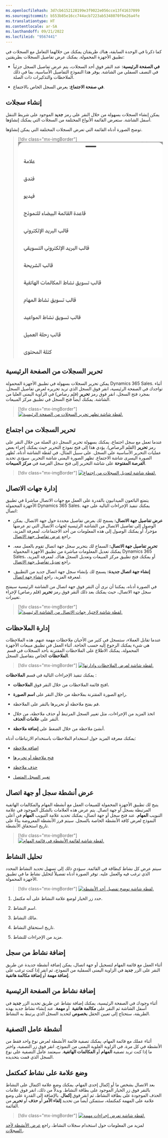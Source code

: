 ```yaml
---
ms.openlocfilehash: 3d7cb6152128199e3f9022e056cce13f41637099
ms.sourcegitcommit: b553b85e16cc744acb7223ab5348070f6e26a4fe
ms.translationtype: HT
ms.contentlocale: ar-SA
ms.lasthandoff: 09/21/2022
ms.locfileid: "9567441"
---
```

كما ذكرنا في الوحدة السابقة، هناك طريقتان يمكنك من خلالهما التعامل مع السجلات في تطبيق الأجهزة المحمولة. يمكنك عرض تفاصيل السجلات بطريقتين:

-   **في الصفحة الرئيسية:** عند النقر فوق أحد السجلات، يتم عرض تفاصيل السجل جزئياً في النصف السفلي من الشاشة. يوفر هذا النموذج التفاصيل الأساسية، بما في ذلك الملاحظات والتذكيرات ذات الصلة.

-   **في صفحة الاجتماع**: يعرض السجل الخاص بالاجتماع.

## <a name="create-records"></a>إنشاء سجلات

يمكن إنشاء السجلات بسهولة من خلال النقر على رمز **جديد** الموجود على شريط التنقل أسفل الشاشة. ستعرض القائمة الأنواع المختلفة من السجلات التي يمكنك إنشاؤها.

توضح الصورة أدناه القائمة التي تعرض السجلات المختلفة التي يمكن إنشاؤها.

> [!div class="mx-imgBorder"]
> [![لقطة شاشة تعرض قائمة بالسجلات التي يمكن إنشاؤها.](../media/create-record.png)](../media/create-record.png#lightbox)

## <a name="edit-records-from-the-home-page"></a>تحرير السجلات من الصفحة الرئيسية

يمكن تحرير السجلات بسهولة في تطبيق الأجهزة المحمولة Dynamics 365 Sales. أثناء تواجدك في الصفحة الرئيسية، انقر فوق السجل الذي تريد تحريره لعرض تفاصيل السجل. بمجرد فتح السجل، انقر فوق رمز **تحرير** (قلم رصاص) في الزاوية اليمنى العليا من الشاشة. يمكنك أيضاً فتح السجل في تطبيق مركز المبيعات.

> [!div class="mx-imgBorder"]
> [![لقطة شاشة تظهر تحرير السجلات من الصفحة الرئيسية.](../media/records-homepage.png)](../media/records-homepage.png#lightbox)

## <a name="edit-records-from-a-meeting"></a>تحرير السجلات من اجتماع

عندما تعمل مع سجل اجتماع، يمكنك بسهولة تحرير السجل ذي الصلة من خلال النقر على رمز **تحرير** (القلم الرصاص). يؤدي هذا إلى فتح نموذج التحرير حيث يمكنك إجراء بعض عمليات التحرير الأساسية على السجل. على سبيل المثال، في لقطة الشاشة أدناه، تُظهر الصورة اليسرى شاشة الاجتماع. تظهر الصورة اليمنى شاشة التحرير. سيؤدي تحديد **الفرصة المفتوحة** على شاشة التحرير إلى فتح سجل الفرصة في **مركز المبيعات**.

> [!div class="mx-imgBorder"]
> [![لقطة شاشة لتعديل السجلات من اجتماع.](../media/edit-record-details.png)](../media/edit-record-details.png#lightbox)

## <a name="manage-contacts"></a>إدارة جهات الاتصال

يتمتع البائعون الميدانيون بالقدرة على العمل مع جهات الاتصال مباشرةً في تطبيق الأجهزة المحمولة Dynamics 365 Sales. يمكنك تنفيذ الإجراءات التالية على جهة اتصال:

-   **عرض تفاصيل جهة الاتصال:** يسمح لك بعرض تفاصيل محددة حول جهة الاتصال. يمكن الوصول إلى تفاصيل الاتصال من الشاشة الرئيسية لجهات الاتصال التي تم عرضها مؤخراً، أو يمكنك الوصول إلى هذه المعلومات من أحد الاجتماعات. لمعرفة المزيد، راجع [عرض تفاصيل جهة الاتصال](/dynamics365/sales/sales-mobile/create-contact?azure-portal=true#view-details).

-   **تحرير تفاصيل جهة الاتصال:** السماح لك بتحرير سجل جهة اتصال تقوم بالعمل معه. يمكنك تعديل المعلومات مباشرة من تطبيق الأجهزة المحمولة Dynamics 365 Sales، أو يمكنك فتح تطبيق مركز المبيعات وتعديل السجل هناك. لمعرفة المزيد، راجع [تعديل تفاصيل جهة الاتصال](/dynamics365/sales/sales-mobile/create-contact?azure-portal=true#edit-contact-details).

-   **إنشاء جهة اتصال جديدة:** يسمح لك بإنشاء سجل جهة اتصال جديد من التطبيق. لمعرفة المزيد، راجع [إنشاء جهة اتصال](/dynamics365/sales/sales-mobile/create-contact?azure-portal=true#create-contact).

في الصورة أدناه، يمكننا أن نرى أن النقر فوق جهة اتصال من الشاشة الرئيسية سيفتح سجل جهة الاتصال، حيث يمكنك بعد ذلك النقر فوق رمز **تحرير** (قلم رصاص) لإجراء تغييرات.

> [!div class="mx-imgBorder"]
> [![لقطة شاشة لاختيار جهات الاتصال من الشاشة الرئيسية.](../media/edit-contact.png)](../media/edit-contact.png#lightbox)

## <a name="manage-notes"></a>إدارة الملاحظات

عندما تقابل العملاء، ستسجل في كثير من الأحيان ملاحظات مهمة عنهم. هذه الملاحظات هي شيء يمكنك الرجوع إليه حسب الحاجة. أثناء العمل في تطبيق مبيعات الأجهزة المحمولة، يمكنك الاطلاع على الملاحظات المقترنة بأحد السجلات في قسم 
**الملاحظات** الخاص بتفاصيل السجل.

> [!div class="mx-imgBorder"]
> [![لقطة شاشة لعرض الملاحظات وإدارتها.](../media/manage-notes.png)](../media/manage-notes.png#lightbox)

يمكنك تنفيذ الإجراءات التالية في قسم **الملاحظات** :

-   افتح قائمة الملاحظات من خلال النقر فوق **الملاحظات.**

-   راجع الصورة المقترنة بملاحظة من خلال النقر على **اسم الصورة**.

-   قم بفتح ملاحظة أو تحريرها بالنقر على الملاحظة.

-   اتخذ المزيد من الإجراءات، مثل تغيير السجل المرتبط أو حذف ملاحظة، من خلال النقر على **علامات الحذف**.

-   أنشئ ملاحظة من خلال الضغط على **إضافة ملاحظة**.

يمكنك معرفة المزيد حول استخدام الملاحظات باستخدام الارتباطات أدناه:

-   [إضافة ملاحظة](/dynamics365/sales/sales-mobile/view-edit-add-note?azure-portal=true#add-a-note)

-   [فتح ملاحظة أو تحريرها](/dynamics365/sales/sales-mobile/view-edit-add-note?azure-portal=true#open-or-edit-a-note)

-   [حذف ملاحظة](/dynamics365/sales/sales-mobile/view-edit-add-note?azure-portal=true#delete-a-note)

-   [تغيير السجل المتصل](/dynamics365/sales/sales-mobile/view-edit-add-note?azure-portal=true#change-connected-record)

## <a name="view-activities-of-a-record-or-contact"></a>عرض أنشطة سجل أو جهة اتصال

يتيح لك تطبيق الأجهزة المحمولة للمبيعات العمل مع أنشطة المهام والمكالمات الهاتفية المرتبطة بسجل أو جهة اتصال. يتم عرض هذه العلامات بالشكل الموجود في علامة التبويب **المهام**. عند فتح سجل أو جهة اتصال، يمكنك تحديد علامة التبويب **المهام** في أعلى النموذج لعرض كافة الأنشطة الخاصة بالسجل. سيتم فرز الأنشطة المعروضة بناءً على تاريخ استحقاق الأنشطة.

> [!div class="mx-imgBorder"]
> [![لقطة شاشة لقائمة الأنشطة في قائمة المهام.](../media/activities.png)](../media/activities.png#lightbox)

## <a name="anatomy-of-an-activity"></a>تحليل النشاط

سيتم عرض كل نشاط كبطاقة في القائمة. سيؤدي ذلك إلى تسهيل تحديد النشاط المحدد الذي ترغب فيه والعمل عليه. توفر الصورة أدناه تفصيلاً لتحليل نشاط ما في تطبيق الأجهزة المحمولة.

> [!div class="mx-imgBorder"]
> [![لقطة شاشة توضح تفصيل أحد الأنشطة.](../media/activity-anatomy.png)](../media/activity-anatomy.png#lightbox)

1.  حدد زر الخيار لوضع علامة النشاط على أنه مكتمل.

2.  اسم النشاط.

3.  مالك النشاط.

4.  تاريخ استحقاق النشاط.

5.  مزيد من الإجراءات للنشاط.

## <a name="add-activity-from-a-record"></a>إضافة نشاط من سجل

أثناء العمل مع قائمة المهام لتسجيل أو جهة اتصال، يمكن إضافة أنشطة جديدة عن طريق النقر على الزر **جديد** في الزاوية اليمنى السفلية من النموذج، ثم انقر إذا كنت ترغب على **إضافة مهمة** أو **إضافة مكالمة هاتفية**.

## <a name="add-an-activity-from-the-home-page"></a>إضافة نشاط من الصفحة الرئيسية

أثناء وجودك في الصفحة الرئيسية، يمكنك إضافة نشاط عن طريق تحديد الزر **جديد** في أسفل الشاشة ثم النقر على **مكالمة هاتفية**  أو **مهمة**. عند إنشاء نشاط جديد بهذه الطريقة، ستحتاج إلى تعيين الحقل **بخصوص** لتحديد السجل الذي يرتبط به النشاط.

## <a name="filter-activities"></a>أنشطة عامل التصفية

أثناء عملك مع قائمة المهام، يمكنك تصفية قائمة الأنشطة لعرض نوع واحد فقط من الأنشطة في كل مرة. في الزاوية العلوية اليمنى من النموذج، انقر فوق زر التصفية، واختر ما إذا كنت تريد تصفية **المهام** أو **المكالمات الهاتفية**. سيعتمد عامل التصفية على نوع السجل الذي قمت بتحديده.

## <a name="mark-an-activity-as-complete"></a>وضع علامة على نشاط كمكتمل

بعد الاتصال بشخص ما أو إكمال إحدى المهام، يمكنك وضع علامة اكتمال على النشاط بالنقر فوق زر الخيار الموجود على بطاقة النشاط. وبدلاً من ذلك، انقر فوق علامات الحذف الموجودة على بطاقة النشاط، ثم انقر فوق **إكمال**. بالإضافة إلى القدرة على وضع علامة على المهمة كمكتملة، ستتمكن أيضاً من تحديد **إلغاء الأمر** أو **حذف** أو **تحرير** من القائمة.

> [!div class="mx-imgBorder"]
> [![لقطة شاشة تعرض إجراءات مهمة.](../media/task-actions.png)](../media/task-actions.png#lightbox)

لمزيد من المعلومات حول استخدام سجلات النشاط، راجع [عرض الأنشطة لأحد السجلات.](/dynamics365/sales/sales-mobile/view-activities-record/?azure-portal=true).
